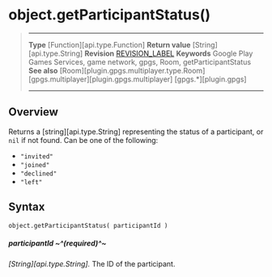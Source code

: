 # object.getParticipantStatus()

> --------------------- ------------------------------------------------------------------------------------------
> __Type__              [Function][api.type.Function]
> __Return value__      [String][api.type.String]
> __Revision__          [REVISION_LABEL](REVISION_URL)
> __Keywords__          Google Play Games Services, game network, gpgs, Room, getParticipantStatus
> __See also__          [Room][plugin.gpgs.multiplayer.type.Room]
>						[gpgs.multiplayer][plugin.gpgs.multiplayer]
>                       [gpgs.*][plugin.gpgs]
> --------------------- ------------------------------------------------------------------------------------------

## Overview

Returns a [string][api.type.String] representing the status of a participant, or `nil` if not found. Can be one of the following:

* `"invited"`
* `"joined"`
* `"declined"`
* `"left"`

## Syntax

	object.getParticipantStatus( participantId )

##### participantId ~^(required)^~
_[String][api.type.String]._ The ID of the participant.
